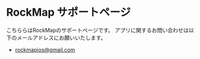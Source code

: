 # RockMap サポートページ

こちららはRockMapのサポートページです。
アプリに関するお問い合わせは以下のメールアドレスにお願いいたします。

- rockmapios@gmail.com

